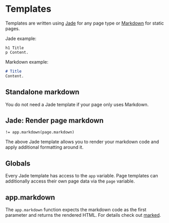 # Templates

Templates are written using [Jade](http://jade-lang.com/) for any page type or [Markdown](https://github.com/adam-p/markdown-here/wiki/Markdown-Cheatsheet) for static pages.

Jade example:

```jade
h1 Title
p Content.
```

Markdown example:

```markdown
# Title
Content.
```

## Standalone markdown

You do not need a Jade template if your page only uses Markdown.

## Jade: Render page markdown

```jade
!= app.markdown(page.markdown)
```

The above Jade template allows you to render your markdown code and apply additional formatting around it.

## Globals

Every Jade template has access to the `app` variable. Page templates can additionally access their own page data via the `page` variable.

## app.markdown

The `app.markdown` function expects the markdown code as the first parameter and returns the rendered HTML. For details check out  [marked](https://github.com/chjj/marked).